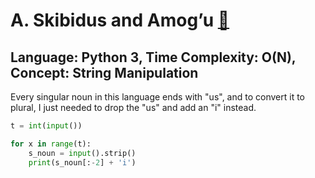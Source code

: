 # A. Skibidus and Amog’u [🔗](https://codeforces.com/contest/2065/problem/A)
## Language: Python 3, Time Complexity: O(N), Concept: String Manipulation

Every singular noun in this language ends with "us", and to convert it to plural, I just needed to drop the "us" and add an "i" instead.

```python
t = int(input())

for x in range(t):
    s_noun = input().strip()
    print(s_noun[:-2] + 'i')
```
